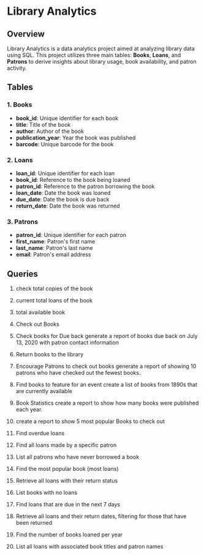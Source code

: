 # Library Analytics

## Overview
Library Analytics is a data analytics project aimed at analyzing library data using SQL. This project utilizes three main tables: **Books**, **Loans**, and **Patrons** to derive insights about library usage, book availability, and patron activity.

## Tables
### 1. Books
- **book_id**: Unique identifier for each book
- **title**: Title of the book
- **author**: Author of the book
- **publication_year**: Year the book was published
- **barcode**: Unique barcode for the book

### 2. Loans
- **loan_id**: Unique identifier for each loan
- **book_id**: Reference to the book being loaned
- **patron_id**: Reference to the patron borrowing the book
- **loan_date**: Date the book was loaned
- **due_date**: Date the book is due back
- **return_date**: Date the book was returned

### 3. Patrons
- **patron_id**: Unique identifier for each patron
- **first_name**: Patron's first name
- **last_name**: Patron's last name
- **email**: Patron's email address

## Queries
1. check total copies of the book 

2. current total loans of the book

3. total available book 

4. Check out Books

5. Check books for Due back generate a report of books due back on July 13, 2020 with patron contact information

6. Return books to the library

7. Encourage Patrons to check out books generate a report of showing 10 patrons who have checked out the fewest books.

8. Find books to feature for an event create a list of books from 1890s that are currently available

9. Book Statistics create a report to show how many books were  published each year.

10. create a report to show 5 most popular Books to check out

11. Find overdue loans

12. Find all loans made by a specific patron

13. List all patrons who have never borrowed a book

14. Find the most popular book (most loans)

15. Retrieve all loans with their return status

16. List books with no loans

17. Find loans that are due in the next 7 days

18. Retrieve all loans and their return dates, filtering for those that have been returned

19. Find the number of books loaned per year

20. List all loans with associated book titles and patron names 
   
